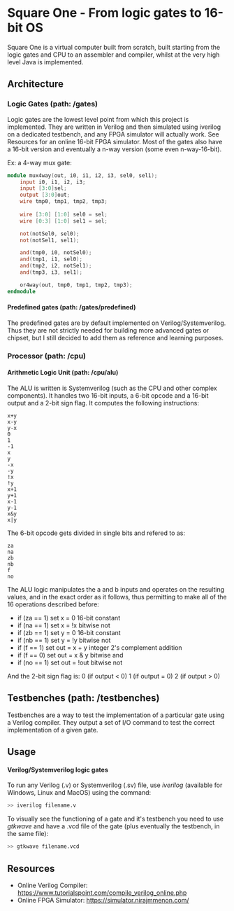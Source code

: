 # Square One - From logic gates to 16-bit OS
Square One is a virtual computer built from scratch, built starting from the logic gates and CPU to an assembler and compiler, whilst at the very high level Java is implemented.

## Architecture

### Logic Gates (path: /gates)
Logic gates are the lowest level point from which this project is implemented. They are written in Verilog and then simulated using iverilog on a dedicated testbench, and any FPGA simulator will actually work. See Resources for an online 16-bit FPGA simulator.
Most of the gates also have a 16-bit version and eventually a n-way version (some even n-way-16-bit).

Ex: a 4-way mux gate:


```v
module mux4way(out, i0, i1, i2, i3, sel0, sel1);
    input i0, i1, i2, i3;
    input [3:0]sel;
    output [3:0]out;
    wire tmp0, tmp1, tmp2, tmp3;
    
    wire [3:0] [1:0] sel0 = sel;
    wire [0:3] [1:0] sel1 = sel;

    not(notSel0, sel0);
    not(notSel1, sel1);

    and(tmp0, i0, notSel0);
    and(tmp1, i1, sel0);
    and(tmp2, i2, notSel1);
    and(tmp3, i3, sel1);

    or4way(out, tmp0, tmp1, tmp2, tmp3);
endmodule 
```

#### Predefined gates (path: /gates/predefined)
The predefined gates are by default implemented on Verilog/Systemverilog. Thus they are not strictly needed for building more advanced gates or chipset, but I still decided to add them as reference and learning purposes.

### Processor (path: /cpu)

#### Arithmetic Logic Unit (path: /cpu/alu)
The ALU is written is Systemverilog (such as the CPU and other complex components). It handles two 16-bit inputs, a 6-bit opcode and a 16-bit output and a 2-bit sign flag. It computes the following instructions:

    x+y
    x-y
    y-x
    0
    1
    -1
    x
    y
    -x
    -y
    !x
    !y
    x+1
    y+1
    x-1
    y-1
    x&y
    x|y

The 6-bit opcode gets divided in single bits and refered to as:

    za
    na
    zb
    nb
    f
    no

The ALU logic manipulates the a and b inputs and operates on the resulting values, and in the exact order as it follows, thus permitting to make all of the 16 operations described before:

* if (za == 1) set x = 0            16-bit constant
* if (na == 1) set x = !x           bitwise not
* if (zb == 1) set y = 0            16-bit constant
* if (nb == 1) set y = !y           bitwise not
* if (f == 1)  set out = x + y      integer 2's complement addition
* if (f == 0)  set out = x & y      bitwise and
* if (no == 1) set out = !out       bitwise not

And the 2-bit sign flag is:
    0 (if output < 0)
    1 (if output = 0)
    2 (if output > 0)


## Testbenches (path: /testbenches)
Testbenches are a way to test the implementation of a particular gate using a Verilog compiler. They output a set of I/O command to test the correct implementation of a given gate.

## Usage
#### Verilog/Systemverilog logic gates
To run any Verilog (.v) or Systemverilog (.sv) file, use *iverilog* (available for Windows, Linux and MacOS) using the command:
```bash
>> iverilog filename.v
```
To visually see the functioning of a gate and it's testbench you need to use *gtkwave* and have a .vcd file of the gate (plus eventually the testbench, in the same file):
```bash
>> gtkwave filename.vcd
```

## Resources
- Online Verilog Compiler:  https://www.tutorialspoint.com/compile_verilog_online.php
- Online FPGA Simulator:    https://simulator.nirajmmenon.com/
